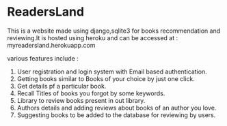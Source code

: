 # ReadersLand
This is a website made using django,sqlite3 for books recommendation and reviewing.It is hosted using heroku and can be accessed at : myreadersland.herokuapp.com

various features include :
1. User registration and login system with Email based authentication.
2. Getting books similar to Books of your choice by just one click.
3. Get details pf a particular book.
4. Recall Titles of books you forgot by some keywords.
5. Library to review books present in out library.
6. Authors details and adding reviews about books of an author you love.
7. Suggesting books to be added to the database for reviewing by users.
